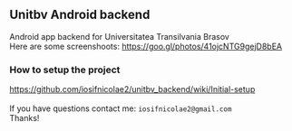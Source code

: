 ## Unitbv Android backend
Android app backend for Universitatea Transilvania Brasov
<br/>
Here are some screenshoots: https://goo.gl/photos/41ojcNTG9gejD8bEA
<br/>
### How to setup the project
https://github.com/iosifnicolae2/unitbv_backend/wiki/Initial-setup
<br/><br/>
If you have questions contact me:  `iosifnicolae2@gmail.com`
<br/>
Thanks!
